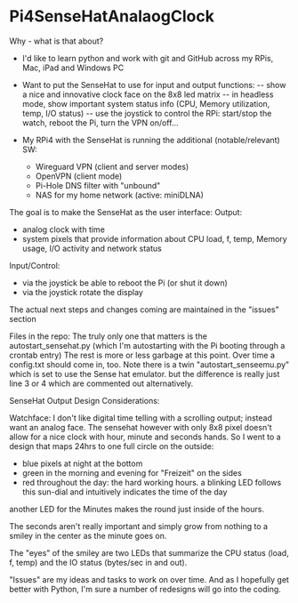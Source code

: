 # Pi4SenseHatAnalaogClock

Why - what is that about?

- I'd like to learn python and work with git and GitHub across my RPis, Mac, iPad and Windows PC 
- Want to put the SenseHat to use for input and output functions: 
  -- show a nice and innovative clock face on the 8x8 led matrix
  -- in headless mode, show important system status info (CPU, Memory utilization, temp, I/O status) 
  -- use the joystick to control the RPi: start/stop the watch, reboot the Pi, turn the VPN on/off...
  
- My RPi4 with the SenseHat is running the additional (notable/relevant) SW:
  - Wireguard VPN (client and server modes)
  - OpenVPN (client mode)
  - Pi-Hole DNS filter with "unbound"
  - NAS for my home network (active: miniDLNA)
  
 The goal is to make the SenseHat as the user interface:
  Output: 
  - analog clock with time 
  - system pixels that provide information about CPU load, f, temp, Memory usage, I/O activity and network status
  
  Input/Control: 
  - via the joystick be able to reboot the Pi (or shut it down)
  - via the joystick rotate the display 
  
 The actual next steps and changes coming are maintained in the "issues" section
  
  
Files in the repo: 
The truly only one that matters is the autostart_sensehat.py (which I'm autostarting with the Pi booting through a crontab entry)
The rest is more or less garbage at this point.
Over time a config.txt should come in, too.
Note there is a twin "autostart_senseemu.py" which is set to use the Sense hat emulator. 
but the difference is really just line 3 or 4 which are commented out alternatively. 


SenseHat Output Design Considerations: 

Watchface: 
I don't like digital time telling with a scrolling output; instead want an analog face.
The sensehat however with only 8x8 pixel doesn't allow for a nice clock with hour, minute and seconds hands.
So I went to a design that maps 24hrs to one full circle on the outside: 
- blue pixels at night at the bottom
- green in the morning and evening for "Freizeit" on the sides 
- red throughout the day: the hard working hours.
a blinking LED follows this sun-dial and intuitively indicates the time of the day

another LED for the Minutes makes the round just inside of the hours.

The seconds aren't really important and simply grow from nothing to a smiley in the center as the minute goes on. 

The "eyes" of the smiley are two LEDs that summarize the CPU status (load, f, temp) and the IO status (bytes/sec in and out).

"Issues" are my ideas and tasks to work on over time. And as I hopefully get better with Python,
I'm sure a number of redesigns will go into the coding. 
